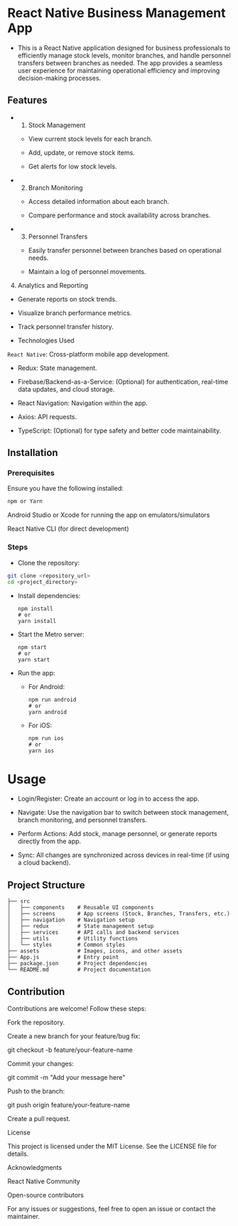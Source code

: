 # React Native Business Management App

* This is a React Native application designed for business professionals to efficiently manage stock levels, monitor branches, and handle personnel transfers between branches as needed. The app provides a seamless user experience for maintaining operational efficiency and improving decision-making processes.

## Features

- 1. Stock Management
  - View current stock levels for each branch.

  - Add, update, or remove stock items.

  - Get alerts for low stock levels.

- 2. Branch Monitoring

  - Access detailed information about each branch.

  - Compare performance and stock availability across branches.

- 3. Personnel Transfers

  - Easily transfer personnel between branches based on operational needs.

  - Maintain a log of personnel movements.

4. Analytics and Reporting

  - Generate reports on stock trends.

  - Visualize branch performance metrics.

  - Track personnel transfer history.

  - Technologies Used

`React Native`: Cross-platform mobile app development.

* Redux: State management.

* Firebase/Backend-as-a-Service: (Optional) for authentication, real-time data updates, and cloud storage.

* React Navigation: Navigation within the app.

* Axios: API requests.

* TypeScript: (Optional) for type safety and better code maintainability.

## Installation

### Prerequisites

Ensure you have the following installed:
```Node.js (v14 or above)
npm or Yarn
```

Android Studio or Xcode for running the app on emulators/simulators

React Native CLI (for direct development)

### Steps

* Clone the repository:
```bash
git clone <repository_url>
cd <project_directory>
```

* Install dependencies:
  ```
  npm install
  # or
  yarn install
  ```

* Start the Metro server:
  ```
  npm start
  # or
  yarn start
  ```
* Run the app:

  * For Android:
  
    ```
    npm run android
    # or
    yarn android
    ```

  * For iOS:

    ```
    npm run ios
    # or
    yarn ios
    ```

# Usage

* Login/Register: Create an account or log in to access the app.

* Navigate: Use the navigation bar to switch between stock management, branch monitoring, and personnel transfers.

* Perform Actions: Add stock, manage personnel, or generate reports directly from the app.

* Sync: All changes are synchronized across devices in real-time (if using a cloud backend).

## Project Structure

```
├── src
│   ├── components    # Reusable UI components
│   ├── screens       # App screens (Stock, Branches, Transfers, etc.)
│   ├── navigation    # Navigation setup
│   ├── redux         # State management setup
│   ├── services      # API calls and backend services
│   ├── utils         # Utility functions
│   └── styles        # Common styles
├── assets            # Images, icons, and other assets
├── App.js            # Entry point
├── package.json      # Project dependencies
└── README.md         # Project documentation

```

## Contribution

Contributions are welcome! Follow these steps:

Fork the repository.

Create a new branch for your feature/bug fix:

git checkout -b feature/your-feature-name

Commit your changes:

git commit -m "Add your message here"

Push to the branch:

git push origin feature/your-feature-name

Create a pull request.

License

This project is licensed under the MIT License. See the LICENSE file for details.

Acknowledgments

React Native Community

Open-source contributors

For any issues or suggestions, feel free to open an issue or contact the maintainer.

